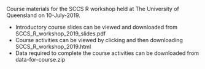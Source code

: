 Course materials for the SCCS R workshop held at The University of Queensland on 10-July-2019.

-  Introductory course slides can be viewed and downloaded from SCCS_R_workshop_2019_slides.pdf  
-  Course activities can be viewed by clicking and then downloading SCCS_R_workshop_2019.html  
-  Data required to complete the course activities can be downloaded from data-for-course.zip
